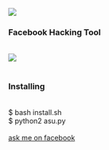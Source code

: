 <img src ="https://github.com/LOoLzeC/ASU/blob/master/raw/snake.png"/><br>
<h3> Facebook  Hacking Tool</h3><br>
<img src="https://github.com/LOoLzeC/ASU/blob/master/raw/IMG-20190405-WA0003.jpg"/>
<br><br>
<h3>Installing</h3><br>
$ bash install.sh<br>$ python2 asu.py<br><br>
<a href ="https://mbasic.facebook.com/achmad.luthfi.hadi.3">ask me on facebook</a>
 
